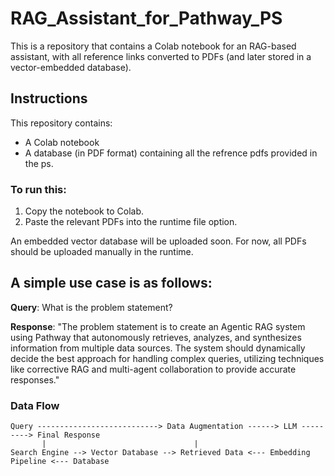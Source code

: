 # RAG_Assistant_for_Pathway_PS

This is a repository that contains a Colab notebook for an RAG-based assistant, with all reference links converted to PDFs (and later stored in a vector-embedded database).

## Instructions

This repository contains:
- A Colab notebook
- A database (in PDF format) containing all the refrence pdfs provided in the ps.

### To run this:
1. Copy the notebook to Colab.
2. Paste the relevant PDFs into the runtime file option.


An embedded vector database will be uploaded soon. For now, all PDFs should be uploaded manually in the runtime.

## A simple use case is as follows:

**Query**: What is the problem statement?

**Response**: "The problem statement is to create an Agentic RAG system using Pathway that autonomously retrieves, analyzes, and synthesizes information from multiple data sources. The system should dynamically decide the best approach for handling complex queries, utilizing techniques like corrective RAG and multi-agent collaboration to provide accurate responses."


### Data Flow

```plaintext
Query ---------------------------> Data Augmentation ------> LLM ---------> Final Response
       |                                 |
Search Engine --> Vector Database --> Retrieved Data <--- Embedding Pipeline <--- Database

